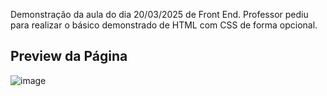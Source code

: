 Demonstração da aula do dia 20/03/2025 de Front End. Professor pediu para realizar o básico demonstrado de HTML com CSS de forma opcional.

## Preview da Página
![image](https://github.com/user-attachments/assets/ce2f9282-efd4-4dd7-9f26-061ec8e7594b)
